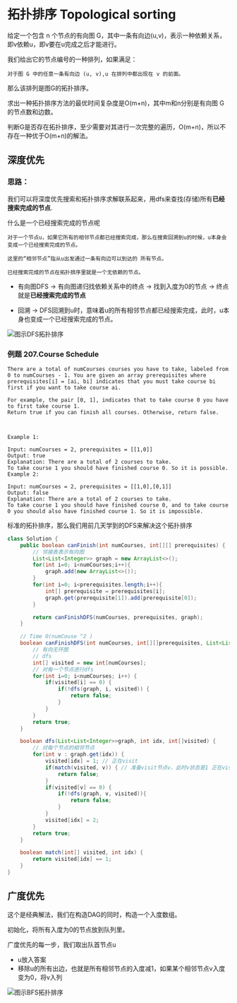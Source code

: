 # 拓扑排序 Topological sorting

给定一个包含 n 个节点的有向图 G，其中一条有向边(u,v)，表示一种依赖关系，即v依赖u，即v要在u完成之后才能进行。

我们给出它的节点编号的一种排列，如果满足：

    对于图 G 中的任意一条有向边 (u, v),u 在排列中都出现在 v 的前面。

那么该排列是图G的拓扑排序。

求出一种拓扑排序方法的最优时间复杂度是O(m+n)，其中m和n分别是有向图 G的节点数和边数。

判断G是否存在拓扑排序，至少需要对其进行一次完整的遍历，O(m+n)，所以不存在一种优于O(m+n)的解法。

## 深度优先

### 思路：

我们可以将深度优先搜索和拓扑排序求解联系起来，用dfs来查找(存储)所有**已经搜索完成的节点**.

什么是一个已经搜索完成的节点呢

    对于一个节点u，如果它所有的相邻节点都已经搜索完成，那么在搜索回溯到u的时候，u本身会变成一个已经搜索完成的节点。

    这里的“相邻节点”指从u出发通过一条有向边可以到达的 所有节点。

    已经搜索完成的节点在拓扑排序里就是一个无依赖的节点。


* 有向图DFS -> 有向图递归找依赖关系中的终点 -> 找到入度为0的节点 -> 终点就是**已经搜索完成的节点**

* 回溯 -> DFS回溯到u时，意味着u的所有相邻节点都已经搜索完成，此时，u本身也变成一个已经搜索完成的节点。

![图示DFS拓扑排序](./graphs/toplogicSortingDFS.drawio.svg)

### 例题  207.Course Schedule
```
There are a total of numCourses courses you have to take, labeled from 0 to numCourses - 1. You are given an array prerequisites where prerequisites[i] = [ai, bi] indicates that you must take course bi first if you want to take course ai.

For example, the pair [0, 1], indicates that to take course 0 you have to first take course 1.
Return true if you can finish all courses. Otherwise, return false.

 

Example 1:

Input: numCourses = 2, prerequisites = [[1,0]]
Output: true
Explanation: There are a total of 2 courses to take. 
To take course 1 you should have finished course 0. So it is possible.
Example 2:

Input: numCourses = 2, prerequisites = [[1,0],[0,1]]
Output: false
Explanation: There are a total of 2 courses to take. 
To take course 1 you should have finished course 0, and to take course 0 you should also have finished course 1. So it is impossible.
```
标准的拓扑排序，那么我们用前几天学到的DFS来解决这个拓扑排序

```java
class Solution {
    public boolean canFinish(int numCourses, int[][] prerequisites) {
        // 邻接表表示有向图
        List<List<Integer>> graph = new ArrayList<>();
        for(int i=0; i<numCourses;i++){
            graph.add(new ArrayList<>());
        }
        for(int i=0; i<prerequisites.length;i++){
            int[] prerequisite = prerequisites[i];
            graph.get(prerequisite[1]).add(prerequisite[0]);
        }

        return canFinishDFS(numCourses, prerequisites, graph);
    }

    // Time O(numCouse ^2 )
    boolean canFinishDFS(int numCourses, int[][]prerequisites, List<List<Integer>>graph) {
        // 有向无环图
        // dfs
        int[] visited = new int[numCourses];
        // 对每一个节点进行dfs
        for(int i=0; i<numCourses; i++) {
            if(visited[i] == 0) {
                if(!dfs(graph, i, visited)) {
                    return false;
                }
            }
        }
        return true;
    }

    boolean dfs(List<List<Integer>>graph, int idx, int[]visited) {
        // 对每个节点的相邻节点
        for(int v : graph.get(idx)) {
            visited[idx] = 1; // 正在visit
            if(match(visited, v)) { // 准备visit节点v，此时v状态是1 正在visit，那么我们找到一个环，拓扑排序不成立
                return false;
            }
            if(visited[v] == 0) {
                if(!dfs(graph, v, visited)){
                    return false;
                }
            }
            visited[idx] = 2;
        }
        return true;
    }

    boolean match(int[] visited, int idx) {
        return visited[idx] == 1;
    }
}
```

## 广度优先
这个是经典解法，我们在构造DAG的同时，构造一个入度数组。

初始化，将所有入度为0的节点放到队列里。

广度优先的每一步，我们取出队首节点u
* u放入答案
* 移除u的所有出边，也就是所有相邻节点的入度减1，如果某个相邻节点v入度变为0，将v入列


![图示BFS拓扑排序](./graphs/toplogicSortingBFS.drawio.svg)
